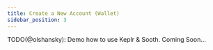 ```yaml
---
title: Create a New Account (Wallet)
sidebar_position: 3
---
```


TODO(@olshansky): Demo how to use Keplr & Sooth. Coming Soon...

